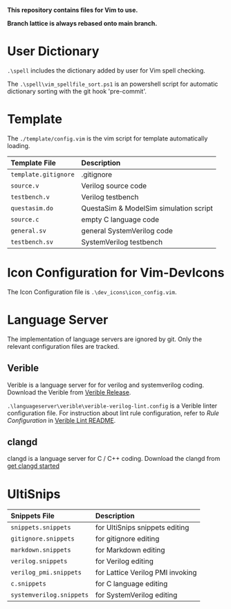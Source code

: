 **This repository contains files for Vim to use.**

**Branch lattice is always rebased onto main branch.**


# User Dictionary

`.\spell` includes the dictionary added by user for Vim spell checking.

The `.\spell\vim_spellfile_sort.ps1` is an powershell script
for automatic dictionary sorting with the git hook 'pre-commit'.


# Template

The `./template/config.vim` is the vim script for template automatically loading.

|Template File          |Description                                |
|:---                   |:---                                       |
|`template.gitignore`   |.gitignore                                 |
|`source.v`             |Verilog source code                        |
|`testbench.v`          |Verilog testbench                          |
|`questasim.do`         |QuestaSim & ModelSim simulation script     |
|`source.c`             |empty C language code                      |
|`general.sv`           |general SystemVerilog code                 |
|`testbench.sv`         |SystemVerilog testbench                    |


# Icon Configuration for Vim-DevIcons

The Icon Configuration file is `.\dev_icons\icon_config.vim`.


# Language Server

The implementation of language servers are ignored by git.
Only the relevant configuration files are tracked.


## Verible

Verible is a language server for for verilog and systemverilog coding.
Download the Verible from [Verible Release](https://github.com/chipsalliance/verible/releases).

`.\languageserver\verible\verible-verilog-lint.config` is a Verible linter configuration file.
For instruction about lint rule configuration, refer to *Rule Configuration* in [Verible Lint README](https://github.com/chipsalliance/verible/blob/master/verible/verilog/tools/lint/README.md).


## clangd

clangd is a language server for C / C++ coding.
Download the clangd from [get clangd started](https://clangd.llvm.org/installation.html)


# UltiSnips

|Snippets File              |Description                        |
|:---                       |:---                               |
|`snippets.snippets`        |for UltiSnips snippets editing     |
|`gitignore.snippets`       |for gitignore editing              |
|`markdown.snippets`        |for Markdown editing               |
|`verilog.snippets`         |for Verilog editing                |
|`verilog_pmi.snippets`     |for Lattice Verilog PMI invoking   |
|`c.snippets`               |for C language editing             |
|`systemverilog.snippets`   |for SystemVerilog editing          |

